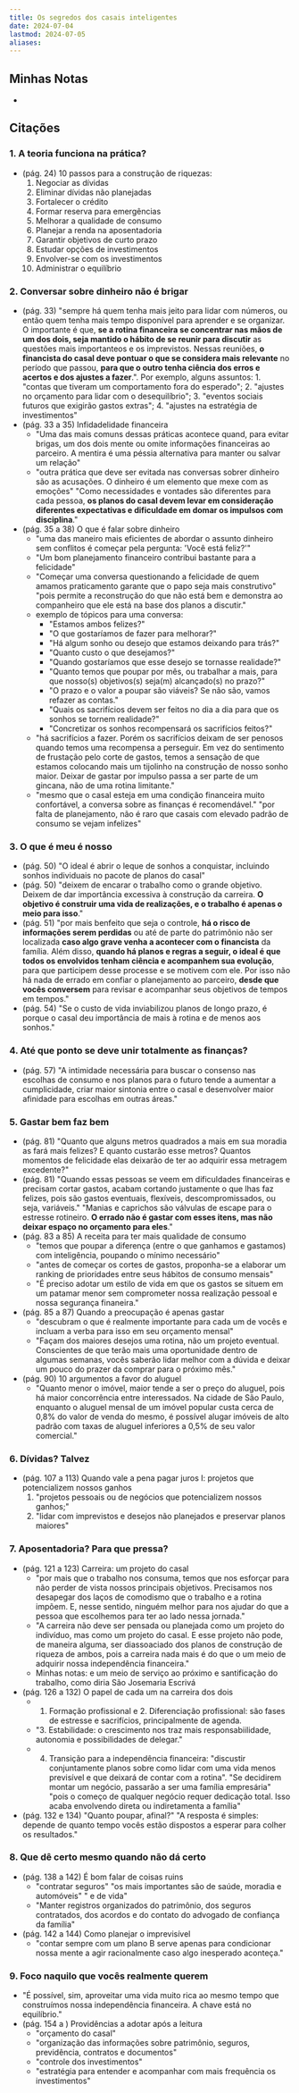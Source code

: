 ```yaml
---
title: Os segredos dos casais inteligentes
date: 2024-07-04
lastmod: 2024-07-05
aliases:
---
```

## Minhas Notas
-

## Citações
### 1. A teoria funciona na prática?
- (pág. 24) 10 passos para a construção de riquezas:
	1. Negociar as dívidas
	2. Eliminar dívidas não planejadas
	3. Fortalecer o crédito
	4. Formar reserva para emergências
	5. Melhorar a qualidade de consumo
	6. Planejar a renda na aposentadoria
	7. Garantir objetivos de curto prazo
	8. Estudar opções de investimentos
	9. Envolver-se com os investimentos
	10. Administrar o equilíbrio

### 2. Conversar sobre dinheiro não é brigar
- (pág. 33) "sempre há quem tenha mais jeito para lidar com números, ou então quem tenha mais tempo disponível para aprender e se organizar. O importante é que, **se a rotina financeira se concentrar nas mãos de um dos dois, seja mantido o hábito de se reunir para discutir** as questões mais importanteos e os imprevistos. Nessas reuniões, **o financista do casal deve pontuar o que se considera mais relevante** no período que passou, **para que o outro tenha ciência dos erros e acertos e dos ajustes a fazer**.". Por exemplo, alguns assuntos: 1. "contas que tiveram um comportamento fora do esperado"; 2. "ajustes no orçamento para lidar com o desequilíbrio"; 3. "eventos sociais futuros que exigirão gastos extras"; 4. "ajustes na estratégia de investimentos"
- (pág. 33 a 35) Infidadelidade financeira
	- "Uma das mais comuns dessas práticas acontece quand, para evitar brigas, um dos dois mente ou omite informações financeiras ao parceiro. A mentira é uma péssia alternativa para manter ou salvar um relação"
	- "outra prática que deve ser evitada nas conversas sobrer dinheiro são as acusações. O dinheiro é um elemento que mexe com as emoções" "Como necessidades e vontades são diferentes para cada pessoa, **os planos do casal devem levar em consideração diferentes expectativas e dificuldade em domar os impulsos com disciplina**."
- (pág. 35 a 38) O que é falar sobre dinheiro
	- "uma das maneiro mais eficientes de abordar o assunto dinheiro sem conflitos é começar pela pergunta: 'Você está feliz?'"
	- "Um bom planejamento financeiro contribui bastante para a felicidade"
	- "Começar uma conversa questionando a felicidade de quem amamos praticamento garante que o papo seja mais construtivo" "pois permite a reconstrução do que não está bem e demonstra ao companheiro que ele está na base dos planos a discutir."
	- exemplo de tópicos para uma conversa:
		- "Estamos ambos felizes?"
		- "O que gostaríamos de fazer para melhorar?"
		- "Há algum sonho ou desejo que estamos deixando para trás?"
		- "Quanto custo o que desejamos?"
		- "Quando gostaríamos que esse desejo se tornasse realidade?"
		- "Quanto temos que poupar por mês, ou trabalhar a mais, para que nosso(s) objetivos(s) seja(m) alcançado(s) no prazo?"
		- "O prazo e o valor a poupar são viáveis? Se não são, vamos refazer as contas."
		- "Quais os sacrifícios devem ser feitos no dia a dia para que os sonhos se tornem realidade?"
		- "Concretizar os sonhos recompensará os sacrifícios feitos?"
	- "há sacrifícios a fazer. Porém os sacrifícios deixam de ser penosos quando temos uma recompensa a perseguir. Em vez do sentimento de frustação pelo corte de gastos, temos a sensação de que estamos colocando mais um tijolinho na construção de nosso sonho maior. Deixar de gastar por impulso passa a ser parte de um gincana, não de uma rotina limitante."
	- "mesmo que o casal esteja em uma condição financeira muito confortável, a conversa sobre as finanças é recomendável." "por falta de planejamento, não é raro que casais com elevado padrão de consumo se vejam infelizes"

### 3. O que é meu é nosso
- (pág. 50) "O ideal é abrir o leque de sonhos a conquistar, incluindo sonhos individuais no pacote de planos do casal"
- (pág. 50) "deixem de encarar o trabalho como o grande objetivo. Deixem de dar importância excessiva à construção da carreira. **O objetivo é construir uma vida de realizações, e o trabalho é apenas o meio para isso**."
- (pág. 51) "por mais benfeito que seja o controle, **há o risco de informações serem perdidas** ou até de parte do patrimônio não ser localizada **caso algo grave venha a acontecer com o financista** da família. Além disso, **quando há planos e regras a seguir, o ideal é que todos os envolvidos tenham ciência e acompanhem sua evolução**, para que participem desse processe e se motivem com ele. Por isso não há nada de errado em confiar o planejamento ao parceiro, **desde que vocês conversem** para revisar e acompanhar seus objetivos de tempos em tempos."
- (pág. 54) "Se o custo de vida inviabilizou planos de longo prazo, é porque o casal deu importância de mais à rotina e de menos aos sonhos."

### 4. Até que ponto se deve unir totalmente as finanças?
- (pág. 57) "A intimidade necessária para buscar o consenso nas escolhas de consumo e nos planos para o futuro tende a aumentar a cumplicidade, criar maior sintonia entre o casal e desenvolver maior afinidade para escolhas em outras áreas."

### 5. Gastar bem faz bem
- (pág. 81) "Quanto que alguns metros quadrados a mais em sua moradia as fará mais felizes? E quanto custarão esse metros? Quantos momentos de felicidade elas deixarão de ter ao adquirir essa metragem excedente?"
- (pág. 81) "Quando essas pessoas se veem em dificuldades financeiras e precisam cortar gastos, acabam cortando justamente o que lhas faz felizes, pois são gastos eventuais, flexíveis, descompromissados, ou seja, variáveis." "Manias e caprichos são válvulas de escape para o estresse rotineiro. **O errado não é gastar com esses itens, mas não deixar espaço no orçamento para eles**."
- (pág. 83 a 85) A receita para ter mais qualidade de consumo
	- "temos que poupar a diferença (entre o que ganhamos e gastamos) com inteligência, poupando o mínimo necessário"
	- "antes de começar os cortes de gastos, proponha-se a elaborar um ranking de prioridades entre seus hábitos de consumo mensais"
	- "É preciso adotar um estilo de vida em que os gastos se situem em um patamar menor sem comprometer nossa realização pessoal e nossa segurança finaneira."
- (pág. 85 a 87) Quando a preocupação é apenas gastar
	- "descubram o que é realmente importante para cada um de vocês e incluam a verba para isso em seu orçamento mensal"
	- "Façam dos maiores desejos uma rotina, não um projeto eventual. Conscientes de que terão mais uma oportunidade dentro de algumas semanas, vocês saberão lidar melhor com a dúvida e deixar um pouco do prazer da comprar para o próximo mês."
- (pág. 90) 10 argumentos a favor do aluguel
	- "Quanto menor o imóvel, maior tende a ser o preço do aluguel, pois há maior concorrência entre interessados. Na cidade de São Paulo, enquanto o aluguel mensal de um imóvel popular custa cerca de 0,8% do valor de venda do mesmo, é possível alugar imóveis de alto padrão com taxas de aluguel inferiores a 0,5% de seu valor comercial."

### 6. Dívidas? Talvez
- (pág. 107 a 113) Quando vale a pena pagar juros I: projetos que potencializem nossos ganhos
	1. "projetos pessoais ou de negócios que potencializem nossos ganhos;"
	2. "lidar com imprevistos e desejos não planejados e preservar planos maiores"

### 7. Aposentadoria? Para que pressa?
- (pág. 121 a 123) Carreira: um projeto do casal
	- "por mais que o trabalho nos consuma, temos que nos esforçar para não perder de vista nossos principais objetivos. Precisamos nos desapegar dos laços de comodismo que o trabalho e a rotina impõem. E, nesse sentido, ninguém melhor para nos ajudar do que a pessoa que escolhemos para ter ao lado nessa jornada."
	- "A carreira não deve ser pensada ou planejada como um projeto do indivíduo, mas como um projeto do casal. E esse projeto não pode, de maneira alguma, ser diassoaciado dos planos de construção de riqueza de ambos, pois a carreira nada mais é do que o um meio de adquirir nossa independência financeira."
	- Minhas notas: e um meio de serviço ao próximo e santificação do trabalho, como diria São Josemaria Escrivá
- (pág. 126 a 132) O papel de cada um na carreira dos dois
	- 1. Formação profissional e 2. Diferenciação profissional: são fases de estresse e sacrifícios, principalmente de agenda.
	- "3. Estabilidade: o crescimento nos traz mais responsabiilidade, autonomia e possibilidades de delegar."
	- 4. Transição para a independência financeira: "discustir conjuntamente planos sobre como lidar com uma vida menos previsível e que deixará de contar com a rotina". "Se decidirem montar um negócio, passarão a ser uma família empresária" "pois o começo de qualquer negócio requer dedicação total. Isso acaba envolvendo direta ou indiretamenta a família"
- (pág. 132 e 134) "Quanto poupar, afinal?" "A resposta é simples: depende de quanto tempo vocês estão dispostos a esperar para colher os resultados."

### 8. Que dê certo mesmo quando não dá certo
- (pág. 138 a 142) É bom falar de coisas ruins
	- "contratar seguros" "os mais importantes são de saúde, moradia e automóveis" " e de vida"
	- "Manter registros organizados do patrimônio, dos seguros contratados, dos acordos e do contato do advogado de confiança da família"
- (pág. 142 a 144) Como planejar o imprevisível
	- "contar sempre com um plano B serve apenas para condicionar nossa mente a agir racionalmente caso algo inesperado aconteça."

### 9. Foco naquilo que vocês realmente querem
- "É possível, sim, aproveitar uma vida muito rica ao mesmo tempo que construímos nossa independência financeira. A chave está no equilíbrio."
- (pág. 154 a ) Providências a adotar após a leitura
	- "orçamento do casal"
	- "organização das informações sobre patrimônio, seguros, previdência, contratos e documentos"
	- "controle dos investimentos"
	- "estratégia para entender e acompanhar com mais frequência os investimentos"
